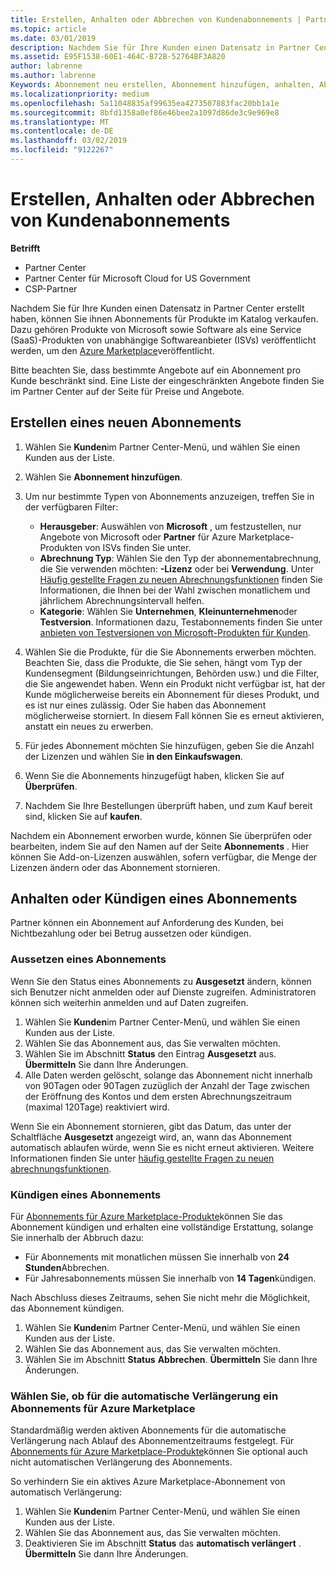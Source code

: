 ```yaml
---
title: Erstellen, Anhalten oder Abbrechen von Kundenabonnements | Partner Center
ms.topic: article
ms.date: 03/01/2019
description: Nachdem Sie für Ihre Kunden einen Datensatz in Partner Center erstellt haben, können Sie ihnen Abonnements für Produkte im Katalog verkaufen.
ms.assetid: E95F1538-60E1-464C-B72B-52764BF3A820
author: labrenne
ms.author: labrenne
Keywords: Abonnement neu erstellen, Abonnement hinzufügen, anhalten, Abbrechen,
ms.localizationpriority: medium
ms.openlocfilehash: 5a11048835af99635ea4273507883fac20bb1a1e
ms.sourcegitcommit: 8bfd1358a0ef86e46bee2a1097d86de3c9e969e8
ms.translationtype: MT
ms.contentlocale: de-DE
ms.lasthandoff: 03/02/2019
ms.locfileid: "9122267"
---
```

# <a name="create-suspend-or-cancel-customer-subscriptions"></a>Erstellen, Anhalten oder Abbrechen von Kundenabonnements

**Betrifft**

-  Partner Center
-  Partner Center für Microsoft Cloud for US Government
-  CSP-Partner

Nachdem Sie für Ihre Kunden einen Datensatz in Partner Center erstellt haben, können Sie ihnen Abonnements für Produkte im Katalog verkaufen. Dazu gehören Produkte von Microsoft sowie Software als eine Service (SaaS)-Produkten von unabhängige Softwareanbieter (ISVs) veröffentlicht werden, um den [Azure Marketplace](https://azuremarketplace.microsoft.com/marketplace)veröffentlicht. 

Bitte beachten Sie, dass bestimmte Angebote auf ein Abonnement pro Kunde beschränkt sind. Eine Liste der eingeschränkten Angebote finden Sie im Partner Center auf der Seite für Preise und Angebote. 


## <a name="create-a-new-subscription"></a>Erstellen eines neuen Abonnements

1. Wählen Sie **Kunden**im Partner Center-Menü, und wählen Sie einen Kunden aus der Liste.

2. Wählen Sie **Abonnement hinzufügen**.

3. Um nur bestimmte Typen von Abonnements anzuzeigen, treffen Sie in der verfügbaren Filter:
   - **Herausgeber**: Auswählen von **Microsoft** , um festzustellen, nur Angebote von Microsoft oder **Partner** für Azure Marketplace-Produkten von ISVs finden Sie unter.
   - **Abrechnung Typ**: Wählen Sie den Typ der abonnementabrechnung, die Sie verwenden möchten: **-Lizenz** oder bei **Verwendung**. Unter [Häufig gestellte Fragen zu neuen Abrechnungsfunktionen](faq-about-new-billing-features.md) finden Sie Informationen, die Ihnen bei der Wahl zwischen monatlichem und jährlichem Abrechnungsintervall helfen.
   - **Kategorie**: Wählen Sie **Unternehmen**, **Kleinunternehmen**oder **Testversion**. Informationen dazu, Testabonnements finden Sie unter [anbieten von Testversionen von Microsoft-Produkten für Kunden](offer-your-customers-trials-of-microsoft-products.md).

4. Wählen Sie die Produkte, für die Sie Abonnements erwerben möchten. Beachten Sie, dass die Produkte, die Sie sehen, hängt vom Typ der Kundensegment (Bildungseinrichtungen, Behörden usw.) und die Filter, die Sie angewendet haben. Wenn ein Produkt nicht verfügbar ist, hat der Kunde möglicherweise bereits ein Abonnement für dieses Produkt, und es ist nur eines zulässig. Oder Sie haben das Abonnement möglicherweise storniert. In diesem Fall können Sie es erneut aktivieren, anstatt ein neues zu erwerben.

5. Für jedes Abonnement möchten Sie hinzufügen, geben Sie die Anzahl der Lizenzen und wählen Sie **in den Einkaufswagen**.

6. Wenn Sie die Abonnements hinzugefügt haben, klicken Sie auf **Überprüfen**.

7. Nachdem Sie Ihre Bestellungen überprüft haben, und zum Kauf bereit sind, klicken Sie auf **kaufen**.

Nachdem ein Abonnement erworben wurde, können Sie überprüfen oder bearbeiten, indem Sie auf den Namen auf der Seite **Abonnements** . Hier können Sie Add-on-Lizenzen auswählen, sofern verfügbar, die Menge der Lizenzen ändern oder das Abonnement stornieren.


## <a name="suspend-or-cancel-a-subscription"></a>Anhalten oder Kündigen eines Abonnements

Partner können ein Abonnement auf Anforderung des Kunden, bei Nichtbezahlung oder bei Betrug aussetzen oder kündigen.

### <a name="suspend-a-subscription"></a>Aussetzen eines Abonnements

Wenn Sie den Status eines Abonnements zu **Ausgesetzt** ändern, können sich Benutzer nicht anmelden oder auf Dienste zugreifen. Administratoren können sich weiterhin anmelden und auf Daten zugreifen.

1.  Wählen Sie **Kunden**im Partner Center-Menü, und wählen Sie einen Kunden aus der Liste.
2.  Wählen Sie das Abonnement aus, das Sie verwalten möchten.
3.  Wählen Sie im Abschnitt **Status** den Eintrag **Ausgesetzt** aus. **Übermitteln** Sie dann Ihre Änderungen.
4.  Alle Daten werden gelöscht, solange das Abonnement nicht innerhalb von 90Tagen oder 90Tagen zuzüglich der Anzahl der Tage zwischen der Eröffnung des Kontos und dem ersten Abrechnungszeitraum (maximal 120Tage) reaktiviert wird.

Wenn Sie ein Abonnement stornieren, gibt das Datum, das unter der Schaltfläche **Ausgesetzt** angezeigt wird, an, wann das Abonnement automatisch ablaufen würde, wenn Sie es nicht erneut aktivieren. Weitere Informationen finden Sie unter [häufig gestellte Fragen zu neuen abrechnungsfunktionen](faq-about-new-billing-features.md).

### <a name="cancel-a-subscription"></a>Kündigen eines Abonnements

Für [Abonnements für Azure Marketplace-Produkte](sell-marketplace-products.md)können Sie das Abonnement kündigen und erhalten eine vollständige Erstattung, solange Sie innerhalb der Abbruch dazu: 

- Für Abonnements mit monatlichen müssen Sie innerhalb von **24 Stunden**Abbrechen.
- Für Jahresabonnements müssen Sie innerhalb von **14 Tagen**kündigen.

Nach Abschluss dieses Zeitraums, sehen Sie nicht mehr die Möglichkeit, das Abonnement kündigen.

1.  Wählen Sie **Kunden**im Partner Center-Menü, und wählen Sie einen Kunden aus der Liste.
2.  Wählen Sie das Abonnement aus, das Sie verwalten möchten.
3.  Wählen Sie im Abschnitt **Status** **Abbrechen**. **Übermitteln** Sie dann Ihre Änderungen.

### <a name="choose-whether-to-automatically-renew-an-azure-marketplace-subscription"></a>Wählen Sie, ob für die automatische Verlängerung ein Abonnements für Azure Marketplace

Standardmäßig werden aktiven Abonnements für die automatische Verlängerung nach Ablauf des Abonnementzeitraums festgelegt. Für [Abonnements für Azure Marketplace-Produkte](sell-marketplace-products.md)können Sie optional auch nicht automatischen Verlängerung des Abonnements.

So verhindern Sie ein aktives Azure Marketplace-Abonnement von automatisch Verlängerung:

1.  Wählen Sie **Kunden**im Partner Center-Menü, und wählen Sie einen Kunden aus der Liste.
2.  Wählen Sie das Abonnement aus, das Sie verwalten möchten.
3.  Deaktivieren Sie im Abschnitt **Status** das **automatisch verlängert** . **Übermitteln** Sie dann Ihre Änderungen.


 



